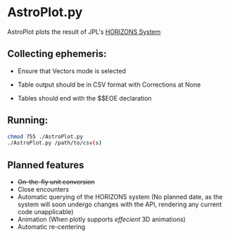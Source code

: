 # AstroPlot.py
AstroPlot plots the result of JPL's [HORIZONS System](https://ssd.jpl.nasa.gov/?horizons)

## Collecting ephemeris:
* Ensure that Vectors mode is selected

* Table output should be in CSV format with Corrections at None

* Tables should end with the $$EOE declaration

## Running:
```bash
chmod 755 ./AstroPlot.py
./AstroPlot.py /path/to/csv(s)
```

## Planned features
* ~~On-the-fly unit conversion~~
* Close encounters
* Automatic querying of the HORIZONS system (No planned date, as the system will soon undergo changes with the API, rendering any current code unapplicable)
* Animation (When plotly supports *effecient* 3D animations)
* Automatic re-centering
